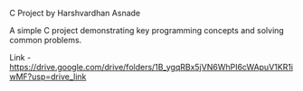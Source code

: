 C Project by Harshvardhan Asnade

A simple C project demonstrating key programming concepts and solving common problems.

Link - https://drive.google.com/drive/folders/1B_ygqRBx5jVN6WhPI6cWApuV1KR1iwMF?usp=drive_link

